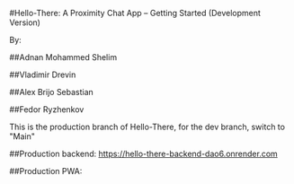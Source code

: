 #Hello-There: A Proximity Chat App – Getting Started (Development Version)

By:

##Adnan Mohammed Shelim

##Vladimir Drevin

##Alex Brijo Sebastian

##Fedor Ryzhenkov

This is the production branch of Hello-There, for the dev branch, switch to "Main"

##Production backend: https://hello-there-backend-dao6.onrender.com

##Production PWA:
